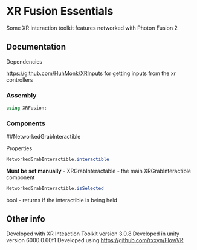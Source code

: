 # XR Fusion Essentials
Some XR interaction toolkit features networked with Photon Fusion 2

## Documentation

Dependencies

https://github.com/HuhMonk/XRInputs for getting inputs from the xr controllers

### Assembly

```csharp
using XRFusion;
```

### Components

##NetworkedGrabInteractible

Properties

```csharp
NetworkedGrabInteractible.interactible
```
**Must be set manually** - XRGrabInteractable - the main XRGrabInteractible component

```csharp
NetworkedGrabInteractible.isSelected
```
bool - returns if the interactible is being held

## Other info

Developed with XR Inteaction Toolkit version 3.0.8
Developed in unity version 6000.0.60f1
Developed using https://github.com/rxxyn/FlowVR
